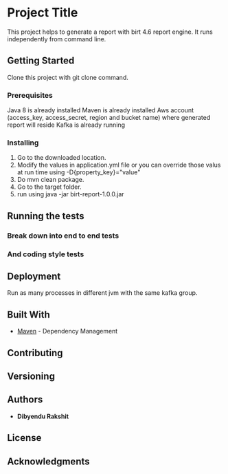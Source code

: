 # Project Title

This project helps to generate a report with birt 4.6 report engine.
It runs independently from command line.

## Getting Started

Clone this project with git clone command.

### Prerequisites

Java 8 is already installed
Maven is already installed
Aws account (access_key, access_secret, region and bucket name) where generated report will reside
Kafka is already running

### Installing

 1. Go to the downloaded location.
 2. Modify the values in application.yml file or you can override those valus at run time using -D{property_key}="value"
 3. Do mvn clean package.
 4. Go to the target folder.
 5. run using java -jar birt-report-1.0.0.jar
 

## Running the tests



### Break down into end to end tests



### And coding style tests



## Deployment
 Run as many processes in different jvm with the same kafka group.


## Built With

* [Maven](https://maven.apache.org/) - Dependency Management


## Contributing



## Versioning



## Authors

* **Dibyendu Rakshit**  


## License



## Acknowledgments

